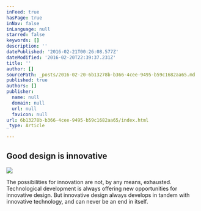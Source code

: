 ```yaml
---
inFeed: true
hasPage: true
inNav: false
inLanguage: null
starred: false
keywords: []
description: ''
datePublished: '2016-02-21T00:26:08.577Z'
dateModified: '2016-02-20T22:39:37.231Z'
title: ''
author: []
sourcePath: _posts/2016-02-20-6b13278b-b366-4cee-9495-b59c1682aa65.md
published: true
authors: []
publisher:
  name: null
  domain: null
  url: null
  favicon: null
url: 6b13278b-b366-4cee-9495-b59c1682aa65/index.html
_type: Article

---
```

## Good design is innovative
![](https://the-grid-user-content.s3-us-west-2.amazonaws.com/c5ffc9d9-4915-4953-9583-4dba8c9c6cc6.jpg)

The possibilities for innovation are not, by any means, exhausted. Technological development is always offering new opportunities for innovative design. But innovative design always develops in tandem with innovative technology, and can never be an end in itself.
